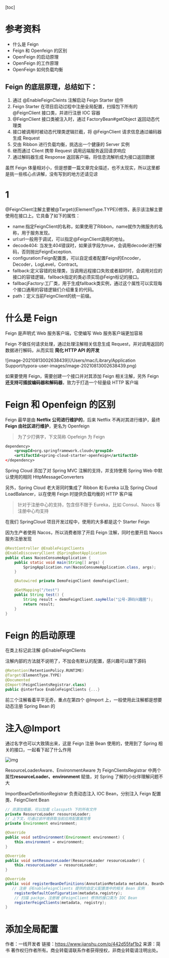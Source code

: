 



[toc]

# 参考资料

- 什么是 Feign
- Feign 和 Openfeign 的区别
- OpenFeign 的启动原理
- OpenFeign 的工作原理
- OpenFeign 如何负载均衡

## Feign 的底层原理，总结如下：

1. 通过 @EnableFeignCleints 注解启动 Feign Starter 组件
2. Feign Starter 在项目启动过程中注册全局配置，扫描包下所有的 @FeignClient 接口类，并进行注册 IOC 容器
3. @FeignClient 接口类被注入时，通过 FactoryBean#getObject 返回动态代理类
4. 接口被调用时被动态代理类逻辑拦截，将 @FeignClient 请求信息通过编码器生成 Request
5. 交由 Ribbon 进行负载均衡，挑选出一个健康的 Server 实例
6. 继而通过 Client 携带 Request 调用远端服务返回请求响应
7. 通过解码器生成 Response 返回客户端，将信息流解析成为接口返回数据

虽然 Feign 体量相对小，但是想要一篇文章完全描述，也不太现实，所以这里都是挑一些核心点讲解，没有写到的地方还请见谅



# 1 

@FeignClient注解主要被@Target({ElementType.TYPE})修饰，表示该注解主要使用在接口上。它具备了如下的属性：

- name:指定FeignClient的名称，如果使用了Ribbon，name就作为微服务的名称，用于服务发现。
- url:url一般用于调试，可以指定@FeignClient调用的地址。
- decode404: 当发生404错误时，如果该字段为true，会调用decoder进行解码，否则抛出FeignException.
- configuration:Feign配置类，可以自定或者配置Feign的Encoder，Decoder，LogLevel，Contract。
- fallback:定义容错的处理类，当调用远程接口失败或者超时时，会调用对应的接口的容错逻辑，fallback指定的类必须实现@Feign标记的接口。
- fallbacjFactory:工厂类，用于生成fallback类实例，通过这个属性可以实现每个接口通用的容错逻辑们介绍重复的代码。
- path：定义当前FeignClient的统一前缀。

# 什么是 Feign

Feign 是声明式 Web 服务客户端，它使编写 Web 服务客户端更加容易

Feign 不做任何请求处理，通过处理注解相关信息生成 Request，并对调用返回的数据进行解码，从而实现 **简化 HTTP API 的开发**

![image-20210813002638439](/Users/mac/Library/Application Support/typora-user-images/image-20210813002638439.png)

如果要使用 Feign，需要创建一个接口并对其添加 Feign 相关注解，另外 Feign **还支持可插拔编码器和解码器**，致力于打造一个轻量级 HTTP 客户端

# Feign 和 Openfeign 的区别

Feign 最早是由 **Netflix 公司进行维护的**，后来 Netflix 不再对其进行维护，最终 **Feign 由社区进行维护**，更名为 Openfeign

> 为了少打俩字，下文简称 Opefeign 为 Feign

```xml
dependency>
    <groupId>org.springframework.cloud</groupId>
    <artifactId>spring-cloud-starter-openfeign</artifactId>
</dependency>
```

Spring Cloud 添加了对 Spring MVC 注解的支持，并支持使用 Spring Web 中默认使用的相同 HttpMessageConverters

另外，Spring Cloud 老大哥同时集成了 Ribbon 和 Eureka 以及 Spring Cloud LoadBalancer，以在使用 Feign 时提供负载均衡的 HTTP 客户端

> 针对于注册中心的支持，包含但不限于 Eureka，比如 Consul、Naocs 等注册中心均支持

在我们 SpringCloud 项目开发过程中，使用的大多都是这个 Starter Feign

因为生产者使用 Nacos，所以消费者除了开启 Feign 注解，同时也要开启 Naocs 服务注册发现

```java
@RestController @EnableFeignClients
@EnableDiscoveryClient @SpringBootApplication
public class NacosConsumeApplication {
    public static void main(String[] args) {
        SpringApplication.run(NacosConsumeApplication.class, args);
    }

    @Autowired private DemoFeignClient demoFeignClient;

    @GetMapping("/test")
    public String test() {
        String result = demoFeignClient.sayHello("公号-源码兴趣圈");
        return result;
    }
}
```



# Feign 的启动原理

在类上标记此注解 @EnableFeignClients

注解内部的方法就不说明了，不加会有默认的配置，感兴趣可以跟下源码

```kotlin
@Retention(RetentionPolicy.RUNTIME)
@Target(ElementType.TYPE)
@Documented
@Import(FeignClientsRegistrar.class)
public @interface EnableFeignClients {...}
```

前三个注解看着平平无奇，重点在第四个 @Import 上，一般使用此注解都是想要动态注册 Spring Bean 的

# 注入@Import

通过名字也可以大致猜出来，这是 Feign 注册 Bean 使用的，使用到了 Spring 相关的接口，一起看下起了什么作用

![img](https:////upload-images.jianshu.io/upload_images/25454423-64c8d6258b9c59d5.image?imageMogr2/auto-orient/strip|imageView2/2/w/640/format/webp)

ResourceLoaderAware、EnvironmentAware 为 FeignClientsRegistrar 中两个属性**resourceLoader、environment** 赋值，对 Spring 了解的小伙伴理解问题不大

ImportBeanDefinitionRegistrar 负责动态注入 IOC Bean，分别注入 Feign 配置类、FeignClient Bean



```java
// 资源加载器，可以加载 classpath 下的所有文件
private ResourceLoader resourceLoader;
// 上下文，可通过该环境获取当前应用配置属性等
private Environment environment;

@Override
public void setEnvironment(Environment environment) {
    this.environment = environment;
}

@Override
public void setResourceLoader(ResourceLoader resourceLoader) {
    this.resourceLoader = resourceLoader;
}

@Override
public void registerBeanDefinitions(AnnotationMetadata metadata, BeanDefinitionRegistry registry) {
   // 注册 ＠EnableFeignClients 提供的自定义配置类中的相关 Bean 实例
    registerDefaultConfiguration(metadata,registry);
    // 扫描 packge，注册被 @FeignClient 修饰的接口类为 IOC Bean
    registerFeignClients(metadata, registry);
}
```

# 添加全局配置



作者：一线开发者
链接：https://www.jianshu.com/p/442d55faf1b2
来源：简书
著作权归作者所有。商业转载请联系作者获得授权，非商业转载请注明出处。





